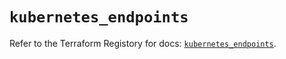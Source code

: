 # `kubernetes_endpoints`

Refer to the Terraform Registory for docs: [`kubernetes_endpoints`](https://registry.terraform.io/providers/hashicorp/kubernetes/2.25.2/docs/resources/endpoints).
